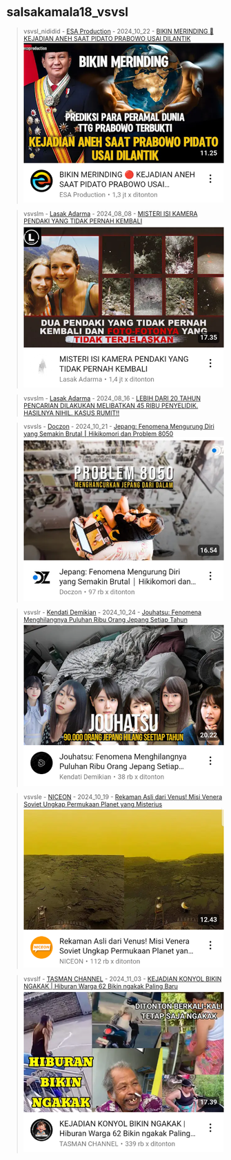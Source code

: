 # salsakamala18_vsvsl
> vsvsl_nididid - [ESA Production](https://m.youtube.com/@esaproductions) - 2024_10_22 - [BIKIN MERINDING 🔴 KEJADIAN ANEH SAAT PIDATO PRABOWO USAI DILANTIK](https://youtu.be/dAzmHNzFT5k) <img src="media/dAzmHNzFT5k/Screenshot_2024-11-13-15-21-45-15.png">


> vsvslm - [Lasak Adarma](https://m.youtube.com/@lasakadarma3247) - 2024_08_08 - [MISTERI ISI KAMERA PENDAKI YANG TIDAK PERNAH KEMBALI](https://youtu.be/OC2VcoG44Y4) <img src="media/OC2VcoG44Y4/Screenshot_2024-11-14-19-59-20-70.png">


> vsvslm - [Lasak Adarma](https://m.youtube.com/@lasakadarma3247) - 2024_08_16 - [LEBIH DARI 20 TAHUN PENCARIAN DILAKUKAN MELIBATKAN 45 RIBU PENYELIDIK. HASILNYA NIHIL. KASUS RUMIT!!](https://youtu.be/5cdeiNlWdk4)


> vsvsls - [Doczon](https://m.youtube.com/@Doczon) - 2024_10_21 - [Jepang: Fenomena Mengurung Diri yang Semakin Brutal ⎮ Hikikomori dan Problem 8050](https://youtu.be/lTOuSdPsVaA) <img src="media/lTOuSdPsVaA/Screenshot_2024-11-14-20-27-30-94.png">


> vsvslr - [Kendati Demikian](https://m.youtube.com/@KendatiDemikianStudio) - 2024_10_24 - [Jouhatsu: Fenomena Menghilangnya Puluhan Ribu Orang Jepang Setiap Tahun](https://youtu.be/duwvjO4fw1I) <img src="media/duwvjO4fw1I/Screenshot_2024-11-14-20-52-09-67.png">


> vsvsle - [NICEON](https://m.youtube.com/@niceonofficial) - 2024_10_19 - [Rekaman Asli dari Venus! Misi Venera Soviet Ungkap Permukaan Planet yang Misterius](https://youtu.be/-Eib1WAU568) <img src="media/-Eib1WAU568/Screenshot_2024-11-14-21-55-56-97.png">


> vsvslf - [TASMAN CHANNEL](https://m.youtube.com/@tasmanchannel77) - 2024_11_03 - [KEJADIAN KONYOL BIKIN NGAKAK | Hiburan Warga 62 Bikin ngakak Paling Baru](https://youtu.be/M8RPy6hpTGI) <img src="media/M8RPy6hpTGI/Screenshot_2024-11-15-14-48-03-56.png">
